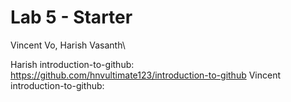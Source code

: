 # Lab 5 - Starter

Vincent Vo, Harish Vasanth\

Harish introduction-to-github: https://github.com/hnvultimate123/introduction-to-github
Vincent introduction-to-github: 
